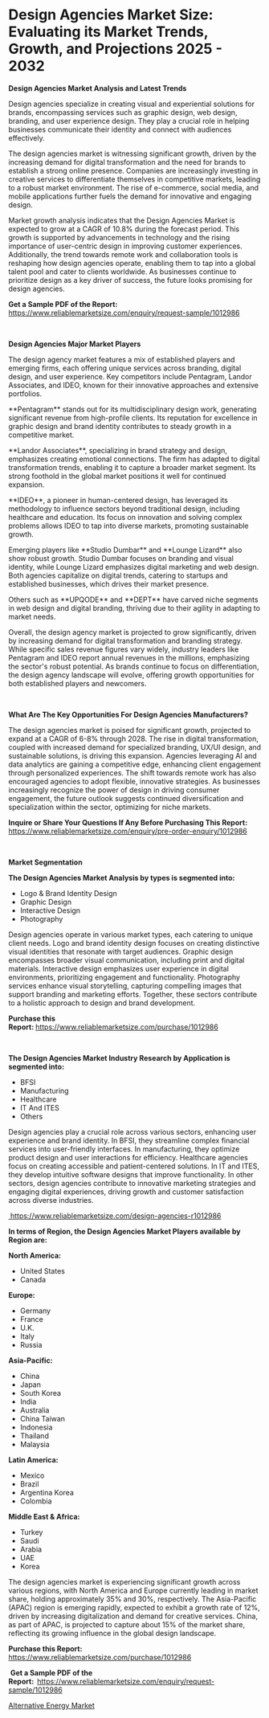 <p><h1>Design Agencies Market Size: Evaluating its Market Trends, Growth, and Projections 2025 - 2032</h1></p><p><strong>Design Agencies Market Analysis and Latest Trends</strong></p>
<p><p>Design agencies specialize in creating visual and experiential solutions for brands, encompassing services such as graphic design, web design, branding, and user experience design. They play a crucial role in helping businesses communicate their identity and connect with audiences effectively.</p><p>The design agencies market is witnessing significant growth, driven by the increasing demand for digital transformation and the need for brands to establish a strong online presence. Companies are increasingly investing in creative services to differentiate themselves in competitive markets, leading to a robust market environment. The rise of e-commerce, social media, and mobile applications further fuels the demand for innovative and engaging design.</p><p>Market growth analysis indicates that the Design Agencies Market is expected to grow at a CAGR of 10.8% during the forecast period. This growth is supported by advancements in technology and the rising importance of user-centric design in improving customer experiences. Additionally, the trend towards remote work and collaboration tools is reshaping how design agencies operate, enabling them to tap into a global talent pool and cater to clients worldwide. As businesses continue to prioritize design as a key driver of success, the future looks promising for design agencies.</p></p>
<p><strong>Get a Sample PDF of the Report:&nbsp;</strong> <a href="https://www.reliablemarketsize.com/enquiry/request-sample/1012986?utm_campaign=2747&utm_medium=2&utm_source=Github&utm_content=ia&utm_term=06032025&utm_id=design-agencies">https://www.reliablemarketsize.com/enquiry/request-sample/1012986</a></p>
<p>&nbsp;</p>
<p><strong>Design Agencies Major Market Players</strong></p>
<p><p>The design agency market features a mix of established players and emerging firms, each offering unique services across branding, digital design, and user experience. Key competitors include Pentagram, Landor Associates, and IDEO, known for their innovative approaches and extensive portfolios. </p><p>**Pentagram** stands out for its multidisciplinary design work, generating significant revenue from high-profile clients. Its reputation for excellence in graphic design and brand identity contributes to steady growth in a competitive market.</p><p>**Landor Associates**, specializing in brand strategy and design, emphasizes creating emotional connections. The firm has adapted to digital transformation trends, enabling it to capture a broader market segment. Its strong foothold in the global market positions it well for continued expansion.</p><p>**IDEO**, a pioneer in human-centered design, has leveraged its methodology to influence sectors beyond traditional design, including healthcare and education. Its focus on innovation and solving complex problems allows IDEO to tap into diverse markets, promoting sustainable growth.</p><p>Emerging players like **Studio Dumbar** and **Lounge Lizard** also show robust growth. Studio Dumbar focuses on branding and visual identity, while Lounge Lizard emphasizes digital marketing and web design. Both agencies capitalize on digital trends, catering to startups and established businesses, which drives their market presence.</p><p>Others such as **UPQODE** and **DEPT** have carved niche segments in web design and digital branding, thriving due to their agility in adapting to market needs. </p><p>Overall, the design agency market is projected to grow significantly, driven by increasing demand for digital transformation and branding strategy. While specific sales revenue figures vary widely, industry leaders like Pentagram and IDEO report annual revenues in the millions, emphasizing the sector's robust potential. As brands continue to focus on differentiation, the design agency landscape will evolve, offering growth opportunities for both established players and newcomers.</p></p>
<p>&nbsp;</p>
<p><strong>What Are The Key Opportunities For Design Agencies Manufacturers?</strong></p>
<p><p>The design agencies market is poised for significant growth, projected to expand at a CAGR of 6-8% through 2028. The rise in digital transformation, coupled with increased demand for specialized branding, UX/UI design, and sustainable solutions, is driving this expansion. Agencies leveraging AI and data analytics are gaining a competitive edge, enhancing client engagement through personalized experiences. The shift towards remote work has also encouraged agencies to adopt flexible, innovative strategies. As businesses increasingly recognize the power of design in driving consumer engagement, the future outlook suggests continued diversification and specialization within the sector, optimizing for niche markets.</p></p>
<p><strong>Inquire or Share Your Questions If Any Before Purchasing This Report:</strong> <a href="https://www.reliablemarketsize.com/enquiry/pre-order-enquiry/1012986?utm_campaign=2747&utm_medium=2&utm_source=Github&utm_content=ia&utm_term=06032025&utm_id=design-agencies">https://www.reliablemarketsize.com/enquiry/pre-order-enquiry/1012986</a></p>
<p>&nbsp;</p>
<p><strong>Market Segmentation</strong></p>
<p><strong>The Design Agencies Market Analysis by types is segmented into:</strong></p>
<p><ul><li>Logo & Brand Identity Design</li><li>Graphic Design</li><li>Interactive Design</li><li>Photography</li></ul></p>
<p><p>Design agencies operate in various market types, each catering to unique client needs. Logo and brand identity design focuses on creating distinctive visual identities that resonate with target audiences. Graphic design encompasses broader visual communication, including print and digital materials. Interactive design emphasizes user experience in digital environments, prioritizing engagement and functionality. Photography services enhance visual storytelling, capturing compelling images that support branding and marketing efforts. Together, these sectors contribute to a holistic approach to design and brand development.</p></p>
<p><strong>Purchase this Report:&nbsp;</strong><a href="https://www.reliablemarketsize.com/purchase/1012986?utm_campaign=2747&utm_medium=2&utm_source=Github&utm_content=ia&utm_term=06032025&utm_id=design-agencies">https://www.reliablemarketsize.com/purchase/1012986</a></p>
<p>&nbsp;</p>
<p><strong>The Design Agencies Market Industry Research by Application is segmented into:</strong></p>
<p><ul><li>BFSI</li><li>Manufacturing</li><li>Healthcare</li><li>IT And ITES</li><li>Others</li></ul></p>
<p><p>Design agencies play a crucial role across various sectors, enhancing user experience and brand identity. In BFSI, they streamline complex financial services into user-friendly interfaces. In manufacturing, they optimize product design and user interactions for efficiency. Healthcare agencies focus on creating accessible and patient-centered solutions. In IT and ITES, they develop intuitive software designs that improve functionality. In other sectors, design agencies contribute to innovative marketing strategies and engaging digital experiences, driving growth and customer satisfaction across diverse industries.</p></p>
<p><a href="https://www.reliablemarketsize.com/design-agencies-r1012986?utm_campaign=2747&utm_medium=2&utm_source=Github&utm_content=ia&utm_term=06032025&utm_id=design-agencies">&nbsp;https://www.reliablemarketsize.com/design-agencies-r1012986</a></p>
<p><strong>In terms of Region, the Design Agencies Market Players available by Region are:</strong></p>
<p>
    <p> <strong> North America: </strong>
        <ul>
            <li>United States</li>
            <li>Canada</li>
        </ul>
        </p> 
    <p> <strong> Europe: </strong>
        <ul>
            <li>Germany</li>
            <li>France</li>
            <li>U.K.</li>
            <li>Italy</li>
            <li>Russia</li>
        </ul>
        </p> 
    <p> <strong> Asia-Pacific: </strong>
        <ul>
            <li>China</li>
            <li>Japan</li>
            <li>South Korea</li>
            <li>India</li>
            <li>Australia</li>
            <li>China Taiwan</li>
            <li>Indonesia</li>
            <li>Thailand</li>
            <li>Malaysia</li>
        </ul>
        </p> 
    <p> <strong> Latin America: </strong>
        <ul>
            <li>Mexico</li>
            <li>Brazil</li>
            <li>Argentina Korea</li>
            <li>Colombia</li>
        </ul>
        </p> 
    <p> <strong> Middle East & Africa: </strong>
        <ul>
            <li>Turkey</li>
            <li>Saudi</li>
            <li>Arabia</li>
            <li>UAE</li>
            <li>Korea</li>
        </ul>
    </p>
    </p>
<p><p>The design agencies market is experiencing significant growth across various regions, with North America and Europe currently leading in market share, holding approximately 35% and 30%, respectively. The Asia-Pacific (APAC) region is emerging rapidly, expected to exhibit a growth rate of 12%, driven by increasing digitalization and demand for creative services. China, as part of APAC, is projected to capture about 15% of the market share, reflecting its growing influence in the global design landscape.</p></p>
<p><strong>Purchase this Report: </strong><a href="https://www.reliablemarketsize.com/purchase/1012986?utm_campaign=2747&utm_medium=2&utm_source=Github&utm_content=ia&utm_term=06032025&utm_id=design-agencies">https://www.reliablemarketsize.com/purchase/1012986</a></p>
<p>&nbsp;<strong>Get a Sample PDF of the Report:&nbsp;&nbsp;</strong><a href="https://www.reliablemarketsize.com/enquiry/request-sample/1012986?utm_campaign=2747&utm_medium=2&utm_source=Github&utm_content=ia&utm_term=06032025&utm_id=design-agencies">https://www.reliablemarketsize.com/enquiry/request-sample/1012986</a></p>
<p><strong></strong></p>
<p><p><a href="https://github.com/tselahiara/Market-Research-Report-List-1/blob/main/alternative-energy-market.md?utm_campaign=2747&utm_medium=2&utm_source=Github&utm_content=ia&utm_term=06032025&utm_id=design-agencies">Alternative Energy Market</a></p></p>